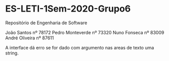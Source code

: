 # ES-LETI-1Sem-2020-Grupo6
Repositório de Engenharia de Software

João Santos nº 78172
Pedro Monteverde nº 73320
Nuno Fonseca nº 83009
André Oliveira nº 87611

A interface dá erro se for dado com argumento nas areas de texto uma string.
